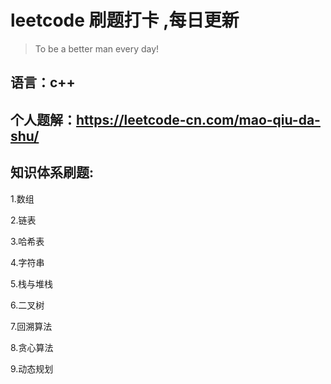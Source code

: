 # leetcode 刷题打卡 ,每日更新

> To be a better man every day!

## 语言：c++

## 个人题解：https://leetcode-cn.com/mao-qiu-da-shu/


## 知识体系刷题:

1.数组

2.链表

3.哈希表

4.字符串

5.栈与堆栈

6.二叉树

7.回溯算法

8.贪心算法

9.动态规划

